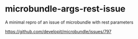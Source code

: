 # microbundle-args-rest-issue

A minimal repro of an issue of microbundle with rest parameters 

https://github.com/developit/microbundle/issues/797
